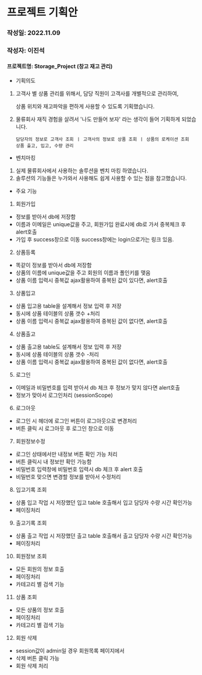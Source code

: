 # 프로젝트 기획안

### 작성일: 2022.11.09
### 작성자: 이진석


#### 프로젝트명: Storage_Project (창고 재고 관리)
- 기획의도

1. 고객사 별 상품 관리를 위해서, 담당 직원이 고객사를 개별적으로 관리하여,

   상품 위치와 재고파악을 편하게 사용할 수 있도록 기획했습니다.


2. 물류회사 재직 경험을 살려서 '나도 만들어 보자' 라는 생각이 들어 기획하게 되었습니다.





       담당자의 정보로 고객사 조회 ㅣ 고객사의 정보로 상품 조회 ㅣ 상품의 로케이션 조회 
       상품 출고, 입고, 수량 관리 

- 벤치마킹

1. 실제 물류회사에서 사용하는 솔루션을 벤치 마킹 하였습니다.
2. 솔루션의 기능들은 누가와서 사용해도 쉽게 사용할 수 있는 점을 참고했습니다.


- 주요 기능

1. 회원가입 
- 정보를 받아서 db에 저장함 
- 이름과 이메일은 unique값을 주고, 회원가입 완료시에 db로 가서 중복체크 후 alert호출
- 가입 후 success창으로 이동 success창에는 login으로가는 링크 있음.
2. 상품등록
- 똑같이 정보를 받아서 db에 저장함
- 상품의 이름에 unique값을 주고 회원의 이름과 폴인키를 맺음
- 상품 이름 입력시 중복값 ajax활용하여 중복된 값이 있다면, alert호출 
3. 상품입고 
- 상품 입고용 table을 설계해서 정보 입력 후 저장
- 동시에 상품 테이블의 상품 갯수 +처리
- 상품 이름 입력시 중복값 ajax활용하여 중복된 값이 없다면, alert호출
4. 상품출고
- 상품 출고용 table도 설계해서 정보 입력 후 저장
- 동시에 상품 테이블의 상품 갯수 -처리
- 상품 이름 입력시 중복값 ajax활용하여 중복된 값이 없다면, alert호출
5. 로그인
- 이메일과 비밀번호를 입력 받아서 db 체크 후 정보가 맞지 않다면 alert호출
- 정보가 맞아서 로그인처리 (sessionScope)
6. 로그아웃
- 로그인 시 헤더에 로그인 버튼이 로그아웃으로 변경처리 
- 버튼 클릭 시 로그아웃 후 로그인 창으로 이동 
7. 회원정보수정 
- 로그인 상태에서만 내정보 버튼 확인 가능 처리 
- 버튼 클릭시 내 정보만 확인 가능함
- 비밀번호 입력창에 비밀번호 입력시 db 체크 후 alert 호출 
- 비밀번호 맞으면 변경할 정보를 받아서 수정처리 
8. 입고기록 조회 
- 상품 입고 작업 시 저장했던 입고 table 호출해서 입고 담당자 수량 시간 확인가능
- 페이징처리 
9. 출고기록 조회
- 상품 출고 작업 시 저장했던 출고 table 호출해서 출고 담당자 수량 시간 확인가능
- 페이징처리
10. 회원정보 조회
- 모든 회원의 정보 호출 
- 페이징처리
- 카테고리 별 검색 기능 
11. 상품 조회
- 모든 상품의 정보 호출
- 페이징처리
- 카테고리 별 검색 기능
12. 회원 삭제 
- session값이 admin일 경우 회원목록 페이지에서 
- 삭제 버튼 클릭 가능 
- 회원 삭제 처리 



